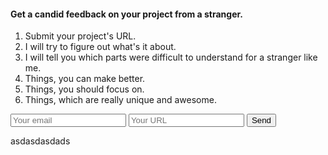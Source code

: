 #### Get a candid feedback on your project from a stranger.

1. Submit your project's URL.
2. I will try to figure out what's it about.
3. I will tell you which parts were difficult to understand for a stranger like me.
4. Things, you can make better.
5. Things, you should focus on.
6. Things, which are really unique and awesome.

<form action="https://formspree.io/rajatsing5054@gmail.com" method="POST">
 <input type="email" name="email" placeholder="Your email">
    <input type="text" name="message" placeholder="Your URL">
  <button type="submit">Send</button>
</form>

asdasdasdads
